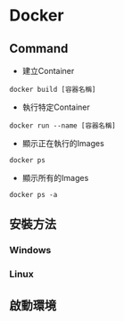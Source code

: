 # Docker

## Command
* 建立Container
```
docker build [容器名稱]
```

* 執行特定Container
```
docker run --name [容器名稱]
```

* 顯示正在執行的Images
```
docker ps
```

* 顯示所有的Images
```
docker ps -a
```


## 安裝方法
### Windows
### Linux

## 啟動環境
